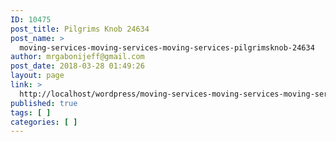 ```yaml
---
ID: 10475
post_title: Pilgrims Knob 24634
post_name: >
  moving-services-moving-services-moving-services-pilgrimsknob-24634
author: mrgabonijeff@gmail.com
post_date: 2018-03-28 01:49:26
layout: page
link: >
  http://localhost/wordpress/moving-services-moving-services-moving-services-pilgrimsknob-24634/
published: true
tags: [ ]
categories: [ ]
---
```

